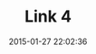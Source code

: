 ---
layout: page
title:  "Link 4"
date:   2015-01-27 22:02:36
categories: General-SQL
permalink: /sql/select.html
---